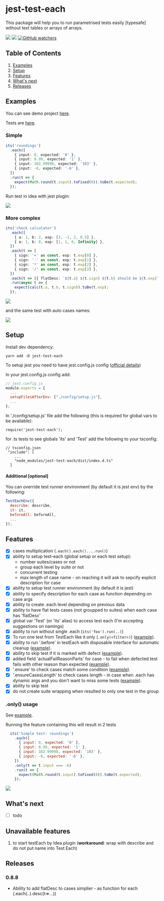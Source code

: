 # jest-test-each

This package will help you to run parametrised tests easily [typesafe] without text tables or arrays of arrays.

![](https://img.shields.io/badge/License-MIT-yellow.svg)
![](https://img.shields.io/badge/PRs-welcome-brightgreen.svg?style=flat-square)
[![GitHub watchers](https://img.shields.io/github/watchers/mmisty/jest-test-each.svg?style=social)](https://github.com/mmisty/jest-test-each/watchers)

## Table of Contents

1. [Examples](#examples)
2. [Setup](#setup)
3. [Features](#features)
4. [What's next](#whats-next)
5. [Releases](#releases)

## Examples

You can see demo project [here](https://github.com/mmisty/jest-test-each/blob/main/tests/example).

Tests are [here](https://github.com/mmisty/jest-test-each/blob/main/tests/example/src).

### Simple

```typescript
its('roundings')
  .each([
    { input: 0, expected: '0' },
    { input: 0.99, expected: '1' },
    { input: 102.99998, expected: '103' },
    { input: -6, expected: '-6' },
  ])
  .run(t => {
    expect(Math.round(t.input).toFixed(0)).toBe(t.expected);
  });
```

Run test in idea with jest plugin:

![](https://github.com/mmisty/jest-test-each/blob/main/package/docs/roundings.png)

### More complex

```typescript
its('check calculator')
  .each([
    { a: 1, b: 2, exp: [3, -1, 2, 0.5] },
    { a: 1, b: 0, exp: [1, 1, 0, Infinity] },
  ])
  .each(t => [
    { sign: '+' as const, exp: t.exp[0] },
    { sign: '-' as const, exp: t.exp[1] },
    { sign: '*' as const, exp: t.exp[2] },
    { sign: '/' as const, exp: t.exp[3] },
  ])
  .each(t => [{ flatDesc: `${t.a} ${t.sign} ${t.b} should be ${t.exp}` }])
  .run(async t => {
    expect(calc(t.a, t.b, t.sign)).toBe(t.exp);
  });
```

![](https://github.com/mmisty/jest-test-each/blob/main/package/docs/calc.png)

and the same test with auto cases names:

![](https://github.com/mmisty/jest-test-each/blob/main/package/docs/calc2.png)

## Setup

Install dev dependency:

```
yarn add -D jest-test-each
```

To setup jest you need to have jest.config.js config ([official details](https://jestjs.io/docs/configuration))

In your jest.config.js config add:
```javascript
// jest.config.js
module.exports = {
  ...
  setupFilesAfterEnv: ["./config/setup.js"],
  ...
};
```

In './config/setup.js' file add the following (this is required for global vars to be available):
```
require('jest-test-each');
```

for .ts tests to see globals 'its' and 'Test' add the following to your tsconfig:

```
// tsconfig.json
 "include": [
    ...
    "node_modules/jest-test-each/dist/index.d.ts"
  ]
```

#### Additional [optional]

You can override test runner environment (by default it is jest env) by the following:

```javascript
TestEachEnv({
  describe: describe,
  it: it,
  beforeAll: beforeAll,
  ...
});
```

## Features

- [x] cases multiplication (`.each().each()....run()`)
- [x] ability to setup test-each (global setup or each test setup):
  - number suites/cases or not
  - group each level by suite or not
  - concurrent testing
  - max length of case name - on reaching it will ask to sepcify explicit description for case
- [x] ability to setup test runner environment (by default it is jest)
- [x] ability to specify description for each case as function depending on case args
- [x] ability to create .each level depending on previous data
- [x] ability to have flat tests cases (not groupped to suites) when each case has 'flatDesc'
- [x] global var 'Test' (or 'its' alias) to access test each (I'm accepting suggestions on namings)
- [x] ability to run without single .each (`its('foo').run(..)`)
- [x] To run one test from TestEach like it.only (`.only(<filter>)`) ([example](https://github.com/mmisty/jest-test-each/blob/main/tests/example/src/example.only.test.ts)).
- [x] ability to run '.before' in testEach with disposable interface for automatic cleanup ([example](https://github.com/mmisty/jest-test-each/blob/main/tests/example/src/example.before.test.ts)).
- [x] ability to skip test if it is marked with defect ([example](https://github.com/mmisty/jest-test-each/blob/main/tests/example/src/example.defect.test.ts)).
- [x] added field 'actualFailReasonParts' for case - to fail when defected test fails with other reason than expected ([example](https://github.com/mmisty/jest-test-each/blob/main/tests/example/src/example.defect.test.ts)).
- [x] '.ensure' to check cases match some condition ([example](https://github.com/mmisty/jest-test-each/blob/main/tests/example/src/example.ensure.test.ts)).
- [x] '.ensureCasesLength' to check cases length  - in case when .each has dynamic args and you don't want to miss some tests ([example](https://github.com/mmisty/jest-test-each/blob/main/tests/example/src/example.ensure-length.test.ts)).
- [x] ability to skip test
- [x] do not create suite wrapping when resulted to only one test in the group

### .only() usage

See [example](https://github.com/mmisty/jest-test-each/blob/main/tests/example/src/example.only.test.ts).

Running the feature containing this will result in 2 tests

```javascript
  its('Simple test: roundings')
    .each([
      { input: 0, expected: '0' },
      { input: 0.99, expected: '1' },
      { input: 102.99998, expected: '103' },
      { input: -6, expected: '-6' },
    ])
    .only(t => t.input === -6)
    .run(t => {
      expect(Math.round(t.input).toFixed(0)).toBe(t.expected);
    });
```

![](https://github.com/mmisty/jest-test-each/blob/main/package/docs/only.png)

## What's next

- [ ] todo

## Unavailable features
1. to start testEach by Idea plugin (**workaround**: wrap with describe and do not put name into Test Each)

## Releases

### 0.8.8
- Ability to add flatDesc to cases simplier - as function for each (.each(..).desc(t=>...))